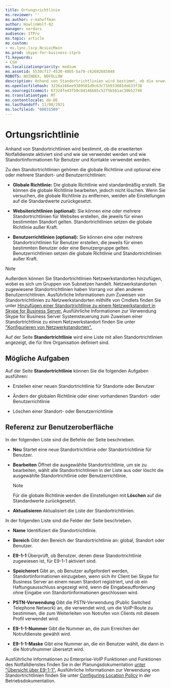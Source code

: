 ```yaml
---
title: Ortungsrichtlinie
ms.reviewer: ''
ms.author: v-mahoffman
author: HowlinWolf-92
manager: serdars
audience: ITPro
ms.topic: article
ms.custom:
- ms.lync.lscp.NcsLocMain
ms.prod: skype-for-business-itpro
f1.keywords:
- CSH
ms.localizationpriority: medium
ms.assetid: 5530cf17-4520-40b5-ba70-c62692685048
ROBOTS: NOINDEX, NOFOLLOW
description: Anhand von Standortrichtlinien wird bestimmt, ob die erweiterten Notfalldienste aktiviert sind und wie sie verwendet werden und wie Standortinformationen für Benutzer und Kontakte verwendet werden.
ms.openlocfilehash: 3226a166ee9389501d9c63c71b933601de633f38
ms.sourcegitcommit: 67324fe43f50c8414bb65c52f5b561ac30b52748
ms.translationtype: MT
ms.contentlocale: de-DE
ms.lasthandoff: 11/08/2021
ms.locfileid: "60831509"
---
```

# <a name="location-policy"></a>Ortungsrichtlinie

Anhand von Standortrichtlinien wird bestimmt, ob die erweiterten Notfalldienste aktiviert sind und wie sie verwendet werden und wie Standortinformationen für Benutzer und Kontakte verwendet werden.

Zu den Standortrichtlinien gehören die globale Richtlinie und optional eine oder mehrere Standort- und Benutzerrichtlinien:

- **Globale Richtlinie:** Die globale Richtlinie wird standardmäßig erstellt. Sie können die globale Richtlinie bearbeiten, jedoch nicht löschen. Wenn Sie versuchen, die globale Richtlinie zu entfernen, werden alle Einstellungen auf die Standardwerte zurückgesetzt.

- **Websiterichtlinien (optional):** Sie können eine oder mehrere Standortrichtlinien für Websites erstellen, die jeweils für einen bestimmten Standort gelten. Standortrichtlinien setzen die globale Richtlinie außer Kraft.

- **Benutzerrichtlinien (optional):** Sie können eine oder mehrere Standortrichtlinien für Benutzer erstellen, die jeweils für einen bestimmten Benutzer oder eine Benutzergruppe gelten. Benutzerrichtlinien setzen die globale Richtlinie und Standortrichtlinien außer Kraft.

> [!NOTE]
> Außerdem können Sie Standortrichtlinien Netzwerkstandorten hinzufügen, wobei es sich um Gruppen von Subnetzen handelt. Netzwerkstandorten zugewiesene Standortrichtlinien haben Vorrang vor allen anderen Benutzerrichtlinien. Ausführliche Informationen zum Zuweisen von Standortrichtlinien zu Netzwerkstandorten mithilfe von Cmdlets finden Sie unter [Hinzufügen einer Standortrichtlinie zu einem Netzwerkstandort in Skype for Business Server.](../../../deploy/deploy-enterprise-voice/add-a-location-policy-to-a-network-site.md) Ausführliche Informationen zur Verwendung Skype for Business Server Systemsteuerung zum Zuweisen einer Standortrichtlinie zu einem Netzwerkstandort finden Sie unter ["Konfigurieren von Netzwerkstandorten".](/previous-versions/office/lync-server-2013/lync-server-2013-creating-or-modifying-network-sites)

Auf der Seite **Standortrichtlinie** wird eine Liste mit allen Standortrichtlinien angezeigt, die für Ihre Organisation definiert sind.

## <a name="tasks-you-can-perform"></a>Mögliche Aufgaben

Auf der Seite **Standortrichtlinie** können Sie die folgenden Aufgaben ausführen:

- Erstellen einer neuen Standortrichtlinie für Standorte oder Benutzer

- Ändern der globalen Richtlinie oder einer vorhandenen Standort- oder Benutzerrichtlinie

- Löschen einer Standort- oder Benutzerrichtlinie

## <a name="ui-reference"></a>Referenz zur Benutzeroberfläche

In der folgenden Liste sind die Befehle der Seite beschrieben.

- **Neu** Startet eine neue Standortrichtlinie oder Standortrichtlinie für Benutzer.

- **Bearbeiten** Öffnet die ausgewählte Standortrichtlinie, um sie zu bearbeiten, wählt alle Standortrichtlinien in der Liste aus oder löscht die ausgewählte Standortrichtlinie oder Benutzerrichtlinie.

    > [!NOTE]
    > Für die globale Richtlinie werden die Einstellungen mit **Löschen** auf die Standardwerte zurückgesetzt.

- **Aktualisieren** Aktualisiert die Liste der Standortrichtlinien.

In der folgenden Liste sind die Felder der Seite beschrieben.

- **Name** Identifiziert die Standortrichtlinie.

- **Bereich** Gibt den Bereich der Standortrichtlinie an: global, Standort oder Benutzer.

- **E9-1-1** Überprüft, ob Benutzer, denen diese Standortrichtlinie zugewiesen ist, für E9-1-1 aktiviert sind.

- **Speicherort** Gibt an, ob Benutzer aufgefordert werden, Standortinformationen einzugeben, wenn sich ihr Client bei Skype for Business Server an einem neuen Standort registriert, und ob ein Haftungsausschluss angezeigt wird, wenn die Eingabeaufforderung ohne Eingabe von Standortinformationen geschlossen wird.

- **PSTN-Verwendung** Gibt die PSTN-Verwendung (Public Switched Telephone Network) an, die verwendet wird, um die VoIP-Route zu bestimmen, die zum Weiterleiten von Notrufen von Clients mit diesem Profil verwendet wird.

- **E9-1-1-Nummer** Gibt die Nummer an, die zum Erreichen der Notrufdienste gewählt wird.

- **E9-1-1-Maske** Gibt eine Nummer an, die ein Benutzer wählt, die dann in die Notrufnummer übersetzt wird.

Ausführliche Informationen zu Enterprise-VoIP Funktionen und Funktionen des Notfalldienstes finden Sie in der Planungsdokumentation [unter "Übersicht über E9-1-1".](/previous-versions/office/lync-server-2013/lync-server-2013-overview-of-e9-1-1) Ausführliche Informationen zur Verwendung von Standortrichtlinien finden Sie unter [Configuring Location Policy](/previous-versions/office/lync-server-2013/lync-server-2013-viewing-location-policy-information) in der Betriebsdokumentation.